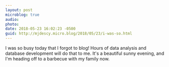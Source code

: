 ```yaml
---
layout: post
microblog: true
audio: 
photo: 
date: 2018-05-23 16:02:23 -0500
guid: http://mjdescy.micro.blog/2018/05/23/i-was-so.html
---
```

I was so busy today that I forgot to blog! Hours of data analysis and database development will do that to me. It's a beautiful sunny evening, and I'm heading off to a barbecue with my family now.
